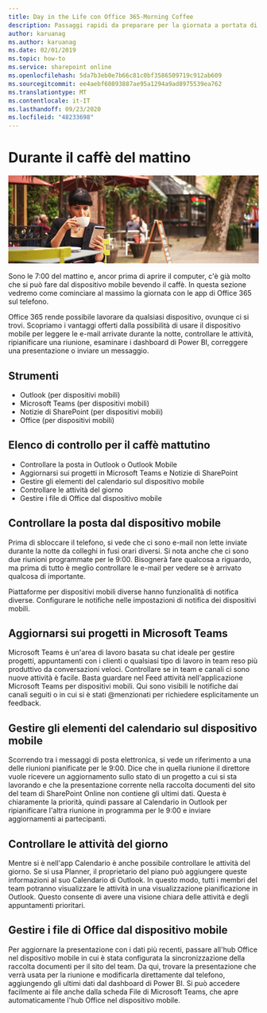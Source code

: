 ```yaml
---
title: Day in the Life con Office 365-Morning Coffee
description: Passaggi rapidi da preparare per la giornata a portata di mano con Office 365
author: karuanag
ms.author: karuanag
ms.date: 02/01/2019
ms.topic: how-to
ms.service: sharepoint online
ms.openlocfilehash: 5da7b3eb0e7b66c81c0bf3586509719c912ab609
ms.sourcegitcommit: ee4aebf60893887ae95a1294a9ad8975539ea762
ms.translationtype: MT
ms.contentlocale: it-IT
ms.lasthandoff: 09/23/2020
ms.locfileid: "48233698"
---
```

# <a name="during-morning-coffee"></a>Durante il caffè del mattino

![Immagine del caffè del mattino](media/ditl_coffee.png)

Sono le 7:00 del mattino e, ancor prima di aprire il computer, c'è già molto che si può fare dal dispositivo mobile bevendo il caffè. In questa sezione vedremo come cominciare al massimo la giornata con le app di Office 365 sul telefono.

Office 365 rende possibile lavorare da qualsiasi dispositivo, ovunque ci si trovi. Scopriamo i vantaggi offerti dalla possibilità di usare il dispositivo mobile per leggere le e-mail arrivate durante la notte, controllare le attività, ripianificare una riunione, esaminare i dashboard di Power BI, correggere una presentazione o inviare un messaggio. 

## <a name="tools"></a>Strumenti
- Outlook (per dispositivi mobili)
- Microsoft Teams (per dispositivi mobili)
- Notizie di SharePoint (per dispositivi mobili)
- Office (per dispositivi mobili)

## <a name="checklist-for-your-morning-coffee"></a>Elenco di controllo per il caffè mattutino
- Controllare la posta in Outlook o Outlook Mobile
- Aggiornarsi sui progetti in Microsoft Teams e Notizie di SharePoint
- Gestire gli elementi del calendario sul dispositivo mobile
- Controllare le attività del giorno
- Gestire i file di Office dal dispositivo mobile 

## <a name="check-mail-from-your-mobile-device"></a>Controllare la posta dal dispositivo mobile
Prima di sbloccare il telefono, si vede che ci sono e-mail non lette inviate durante la notte da colleghi in fusi orari diversi. Si nota anche che ci sono due riunioni programmate per le 9:00. Bisognerà fare qualcosa a riguardo, ma prima di tutto è meglio controllare le e-mail per vedere se è arrivato qualcosa di importante.

Piattaforme per dispositivi mobili diverse hanno funzionalità di notifica diverse. Configurare le notifiche nelle impostazioni di notifica dei dispositivi mobili. 

## <a name="get-up-to-date-on-projects-in-microsoft-teams"></a>Aggiornarsi sui progetti in Microsoft Teams
Microsoft Teams è un'area di lavoro basata su chat ideale per gestire progetti, appuntamenti con i clienti o qualsiasi tipo di lavoro in team reso più produttivo da conversazioni veloci. Controllare se in team e canali ci sono nuove attività è facile. Basta guardare nel Feed attività nell'applicazione Microsoft Teams per dispositivi mobili. Qui sono visibili le notifiche dai canali seguiti o in cui si è stati @menzionati per richiedere esplicitamente un feedback.  

## <a name="manage-calendar-items-on-your-mobile-device"></a>Gestire gli elementi del calendario sul dispositivo mobile
Scorrendo tra i messaggi di posta elettronica, si vede un riferimento a una delle riunioni pianificate per le 9:00. Dice che in quella riunione il direttore vuole ricevere un aggiornamento sullo stato di un progetto a cui si sta lavorando e che la presentazione corrente nella raccolta documenti del sito del team di SharePoint Online non contiene gli ultimi dati. Questa è chiaramente la priorità, quindi passare al Calendario in Outlook per ripianificare l'altra riunione in programma per le 9:00 e inviare aggiornamenti ai partecipanti.

## <a name="check-tasks-for-the-day"></a>Controllare le attività del giorno
Mentre si è nell'app Calendario è anche possibile controllare le attività del giorno. Se si usa Planner, il proprietario del piano può aggiungere queste informazioni al suo Calendario di Outlook. In questo modo, tutti i membri del team potranno visualizzare le attività in una visualizzazione pianificazione in Outlook. Questo consente di avere una visione chiara delle attività e degli appuntamenti prioritari.  

## <a name="manage-office-files-from-your-mobile-device"></a>Gestire i file di Office dal dispositivo mobile
Per aggiornare la presentazione con i dati più recenti, passare all'hub Office nel dispositivo mobile in cui è stata configurata la sincronizzazione della raccolta documenti per il sito del team. Da qui, trovare la presentazione che verrà usata per la riunione e modificarla direttamente dal telefono, aggiungendo gli ultimi dati dal dashboard di Power BI. Si può accedere facilmente ai file anche dalla scheda File di Microsoft Teams, che apre automaticamente l'hub Office nel dispositivo mobile. 
